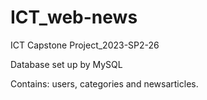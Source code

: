 # ICT_web-news
ICT Capstone Project_2023-SP2-26

Database set up by MySQL

Contains: users, categories and newsarticles.
